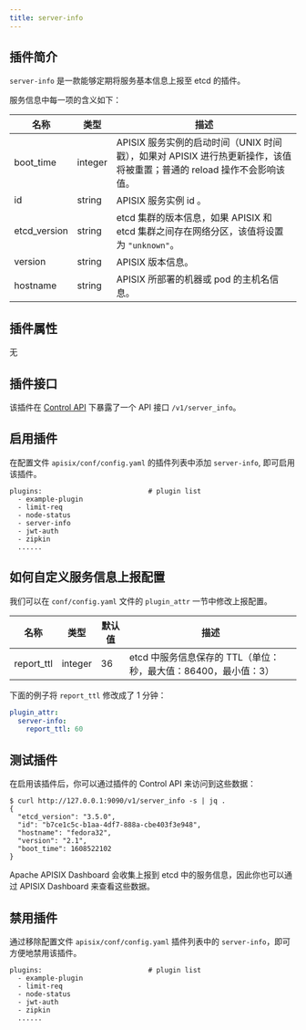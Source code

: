```yaml
---
title: server-info
---
```


<!--
#
# Licensed to the Apache Software Foundation (ASF) under one or more
# contributor license agreements.  See the NOTICE file distributed with
# this work for additional information regarding copyright ownership.
# The ASF licenses this file to You under the Apache License, Version 2.0
# (the "License"); you may not use this file except in compliance with
# the License.  You may obtain a copy of the License at
#
#     http://www.apache.org/licenses/LICENSE-2.0
#
# Unless required by applicable law or agreed to in writing, software
# distributed under the License is distributed on an "AS IS" BASIS,
# WITHOUT WARRANTIES OR CONDITIONS OF ANY KIND, either express or implied.
# See the License for the specific language governing permissions and
# limitations under the License.
#
-->

## 插件简介

`server-info` 是一款能够定期将服务基本信息上报至 etcd 的插件。

服务信息中每一项的含义如下：

| 名称             | 类型    | 描述                                                                                                                    |
| ---------------- | ------- | --------------------------------------------------------------------------------------------------------------------- |
| boot_time        | integer | APISIX 服务实例的启动时间（UNIX 时间戳），如果对 APISIX 进行热更新操作，该值将被重置；普通的 reload 操作不会影响该值。               |
| id               | string  | APISIX 服务实例 id 。                                                                                                   |
| etcd_version     | string  | etcd 集群的版本信息，如果 APISIX 和 etcd 集群之间存在网络分区，该值将设置为 `"unknown"`。                                       |
| version          | string  | APISIX 版本信息。                                                                                                       |
| hostname         | string  | APISIX 所部署的机器或 pod 的主机名信息。                                                                                   |

## 插件属性

无

## 插件接口

该插件在 [Control API](../control-api.md) 下暴露了一个 API 接口 `/v1/server_info`。

## 启用插件

在配置文件 `apisix/conf/config.yaml` 的插件列表中添加 `server-info`, 即可启用该插件。

```
plugins:                          # plugin list
  - example-plugin
  - limit-req
  - node-status
  - server-info
  - jwt-auth
  - zipkin
  ......
```

## 如何自定义服务信息上报配置

我们可以在 `conf/config.yaml` 文件的 `plugin_attr` 一节中修改上报配置。

| 名称            | 类型    | 默认值 | 描述                                                               |
| --------------- | ------- | ------ | --------------------------------------------------------------- |
| report_ttl      | integer | 36   | etcd 中服务信息保存的 TTL（单位：秒，最大值：86400，最小值：3）            |

下面的例子将 `report_ttl` 修改成了 1 分钟：

```yaml
plugin_attr:
  server-info:
    report_ttl: 60
```

## 测试插件

在启用该插件后，你可以通过插件的 Control API 来访问到这些数据：

```shell
$ curl http://127.0.0.1:9090/v1/server_info -s | jq .
{
  "etcd_version": "3.5.0",
  "id": "b7ce1c5c-b1aa-4df7-888a-cbe403f3e948",
  "hostname": "fedora32",
  "version": "2.1",
  "boot_time": 1608522102
}
```

Apache APISIX Dashboard 会收集上报到 etcd 中的服务信息，因此你也可以通过 APISIX Dashboard 来查看这些数据。

## 禁用插件

通过移除配置文件 `apisix/conf/config.yaml` 插件列表中的 `server-info`，即可方便地禁用该插件。

```
plugins:                          # plugin list
  - example-plugin
  - limit-req
  - node-status
  - jwt-auth
  - zipkin
  ......
```
